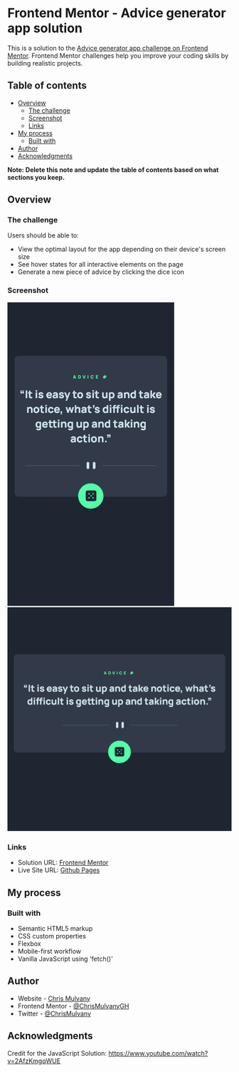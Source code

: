 # Frontend Mentor - Advice generator app solution

This is a solution to the [Advice generator app challenge on Frontend Mentor](https://www.frontendmentor.io/challenges/advice-generator-app-QdUG-13db). Frontend Mentor challenges help you improve your coding skills by building realistic projects.

## Table of contents

- [Overview](#overview)
  - [The challenge](#the-challenge)
  - [Screenshot](#screenshot)
  - [Links](#links)
- [My process](#my-process)
  - [Built with](#built-with)
- [Author](#author)
- [Acknowledgments](#acknowledgments)

**Note: Delete this note and update the table of contents based on what sections you keep.**

## Overview

### The challenge

Users should be able to:

- View the optimal layout for the app depending on their device's screen size
- See hover states for all interactive elements on the page
- Generate a new piece of advice by clicking the dice icon

### Screenshot

![mobile-screenshot.png](mobile-screenshot.png)
![desktop-screenshot.png](desktop-screenshot.png)

### Links

- Solution URL: [Frontend Mentor](https://www.frontendmentor.io/challenges/advice-generator-app-QdUG-13db/hub/mobile-first-css-html-javascript-advice-generator-SJOo7oOE9)
- Live Site URL: [Github Pages](https://chrismulvanygh.github.io/advice-generator-app/)

## My process

### Built with

- Semantic HTML5 markup
- CSS custom properties
- Flexbox
- Mobile-first workflow
- Vanilla JavaScript using 'fetch()'

## Author

- Website - [Chris Mulvany](https://www.chrismulvany.com)
- Frontend Mentor - [@ChrisMulvanyGH](https://www.frontendmentor.io/profile/ChrisMulvanyGH)
- Twitter - [@ChrisMulvany](https://twitter.com/ChrisMulvany)

## Acknowledgments

Credit for the JavaScript Solution:  https://www.youtube.com/watch?v=2AfzKmgqWUE

